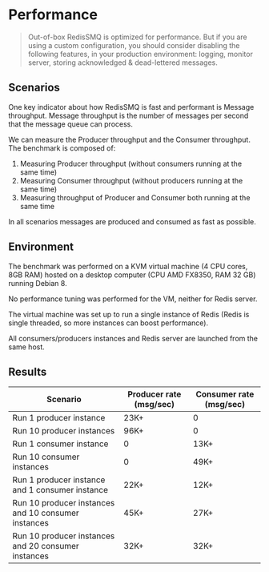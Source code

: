 # Performance

> Out-of-box RedisSMQ is optimized for performance. But if you are using a custom configuration, you should consider disabling the following features, in your production environment: logging, monitor server, storing acknowledged & dead-lettered messages.


## Scenarios

One key indicator about how RedisSMQ is fast and performant is Message throughput. Message throughput is the number of messages per second that the message queue can process.

We can measure the Producer throughput and the Consumer throughput. The benchmark is composed of:

1. Measuring Producer throughput (without consumers running at the same time)
2. Measuring Consumer throughput (without producers running at the same time)
3. Measuring throughput of Producer and Consumer both running at the same time

In all scenarios messages are produced and consumed as fast as possible.

## Environment

The benchmark was performed on a KVM virtual machine (4 CPU cores, 8GB RAM) hosted on a desktop computer (CPU AMD FX8350, RAM 32 GB) running Debian 8.

No performance tuning was performed for the VM, neither for Redis server.

The virtual machine was set up to run a single instance of Redis (Redis is single threaded, so more instances can boost performance).

All consumers/producers instances and Redis server are launched from the same host.

## Results

| Scenario                                            | Producer rate (msg/sec) | Consumer rate (msg/sec) |
|-----------------------------------------------------|-------------------------|-------------------------|
| Run 1 producer instance                             | 23K+                    | 0                       |
| Run 10 producer instances                           | 96K+                    | 0                       |
| Run 1 consumer instance                             | 0                       | 13K+                    |
| Run 10 consumer instances                           | 0                       | 49K+                    |
| Run 1 producer instance and 1 consumer instance     | 22K+                    | 12K+                    |
| Run 10 producer instances and 10 consumer instances | 45K+                    | 27K+                    |
| Run 10 producer instances and 20 consumer instances | 32K+                    | 32K+                    |
